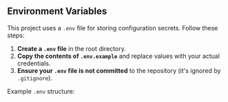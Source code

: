 ## Environment Variables

This project uses a `.env` file for storing configuration secrets. Follow these steps:

1. **Create a `.env` file** in the root directory.
2. **Copy the contents of `.env.example`** and replace values with your actual credentials.
3. **Ensure your `.env` file is not committed** to the repository (it's ignored by `.gitignore`).

Example `.env` structure:
